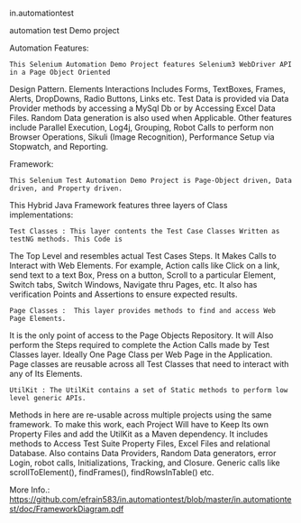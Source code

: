 
in.automationtest

automation test Demo project

Automation Features:

	This Selenium Automation Demo Project features Selenium3 WebDriver API in a Page Object Oriented 
Design Pattern. Elements Interactions Includes Forms, TextBoxes, Frames, Alerts, DropDowns, 
Radio Buttons, Links etc. Test Data is provided via Data Provider methods by accessing a MySql Db 
or by Accessing Excel Data Files. Random Data generation is also used when Applicable. Other features
include Parallel Execution, Log4j, Grouping, Robot Calls to perform non Browser Operations, 
Sikuli (Image Recognition), Performance Setup via Stopwatch, and Reporting. 

Framework:

	This Selenium Test Automation Demo Project is Page-Object driven, Data driven, and Property driven.
This Hybrid Java Framework features  three layers of Class implementations:

	Test Classes : This layer contents the Test Case Classes Written as testNG methods. This Code is
The Top Level and resembles actual Test Cases Steps. It Makes Calls to Interact with Web Elements. 
For example,  Action calls like Click on a link, send text to a text Box, Press on a button, Scroll
to a particular Element, Switch tabs, Switch Windows, Navigate thru Pages, etc. 
It also has verification Points and Assertions to ensure expected results.

	Page Classes :  This layer provides methods to find and access Web Page Elements. 
It is the only point of access to the Page Objects Repository.
It will Also perform the Steps required to complete the Action Calls made by Test Classes layer.
Ideally One Page Class per Web Page in the Application.
Page classes are reusable across all Test Classes that need to interact with any of Its Elements. 

	UtilKit : The UtilKit contains a set of Static methods to perform low level generic APIs.
Methods in here are re-usable across multiple projects using the same framework. To make this work,
each Project Will have to Keep Its own Property Files and add the UtilKit as a Maven dependency.
It includes methods to Access Test Suite Property Files, Excel Files and relational Database.
Also contains Data Providers, Random Data generators, error Login, robot calls, Initializations,
Tracking, and Closure. Generic calls like scrollToElement(), findFrames(), findRowsInTable() etc.

More Info.: https://github.com/efrain583/in.automationtest/blob/master/in.automationtest/doc/FrameworkDiagram.pdf
